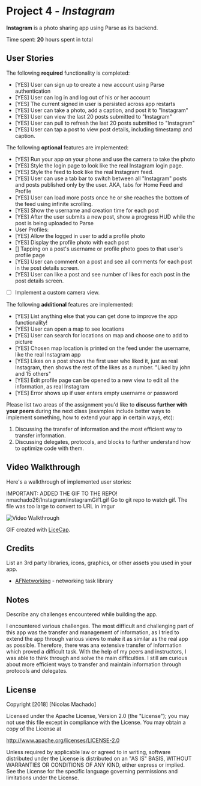 # Project 4 - *Instagram*

**Instagram** is a photo sharing app using Parse as its backend.

Time spent: **20** hours spent in total

## User Stories

The following **required** functionality is completed:

- [YES] User can sign up to create a new account using Parse authentication
- [YES] User can log in and log out of his or her account
- [YES] The current signed in user is persisted across app restarts
- [YES] User can take a photo, add a caption, and post it to "Instagram"
- [YES] User can view the last 20 posts submitted to "Instagram"
- [YES] User can pull to refresh the last 20 posts submitted to "Instagram"
- [YES] User can tap a post to view post details, including timestamp and caption.

The following **optional** features are implemented:

- [YES] Run your app on your phone and use the camera to take the photo
- [YES] Style the login page to look like the real Instagram login page.
- [YES] Style the feed to look like the real Instagram feed.
- [YES] User can use a tab bar to switch between all "Instagram" posts and posts published only by the user. AKA, tabs for Home Feed and Profile
- [YES] User can load more posts once he or she reaches the bottom of the feed using infinite scrolling.
- [YES] Show the username and creation time for each post
- [YES] After the user submits a new post, show a progress HUD while the post is being uploaded to Parse
- User Profiles:
- [YES] Allow the logged in user to add a profile photo
- [YES] Display the profile photo with each post
- [] Tapping on a post's username or profile photo goes to that user's profile page
- [YES] User can comment on a post and see all comments for each post in the post details screen.
- [YES] User can like a post and see number of likes for each post in the post details screen.
- [ ] Implement a custom camera view.

The following **additional** features are implemented:

- [YES] List anything else that you can get done to improve the app functionality!
- [YES] User can open a map to see locations
- [YES] User can search for locations on map and choose one to add to picture
- [YES] Chosen map location is printed on the feed under the username, like the real Instagram app
- [YES] Likes on a post shows the first user who liked it, just as real Instagram, then shows the rest of the likes as a number. "Liked by john and 15 others"
- [YES] Edit profile page can be opened to a new view to edit all the information, as real Instagram
- [YES] Error shows up if user enters empty username or password

Please list two areas of the assignment you'd like to **discuss further with your peers** during the next class (examples include better ways to implement something, how to extend your app in certain ways, etc):

1. Discussing the transfer of information and the most efficient way to transfer information.
2. Discussing delegates, protocols, and blocks to further understand how to optimize code with them.

## Video Walkthrough

Here's a walkthrough of implemented user stories:

IMPORTANT: ADDED THE GIF TO THE REPO! nmachado26/Instagram/instagramGif1.gif
Go to git repo to watch gif. The file was too large to convert to URL in imgur

<img src='/instagramGif1.gif' title='Video Walkthrough' width='' alt='Video Walkthrough' />

GIF created with [LiceCap](http://www.cockos.com/licecap/).

## Credits

List an 3rd party libraries, icons, graphics, or other assets you used in your app.

- [AFNetworking](https://github.com/AFNetworking/AFNetworking) - networking task library


## Notes

Describe any challenges encountered while building the app.

I encountered various challenges. The most difficult and challenging part of this app was the transfer and management of information, as I tried to extend the app through various views to make it as similar as the real app as possible. Therefore, there was ana extensive transfer of information which proved a difficult task. With the help of my peers and instructors, I was able to think through and solve the main difficulties. I still am curious about more efficient ways to transfer and maintain information through protocols and delegates.

## License

Copyright [2018] [Nicolas Machado]

Licensed under the Apache License, Version 2.0 (the "License");
you may not use this file except in compliance with the License.
You may obtain a copy of the License at

http://www.apache.org/licenses/LICENSE-2.0

Unless required by applicable law or agreed to in writing, software
distributed under the License is distributed on an "AS IS" BASIS,
WITHOUT WARRANTIES OR CONDITIONS OF ANY KIND, either express or implied.
See the License for the specific language governing permissions and
limitations under the License.
